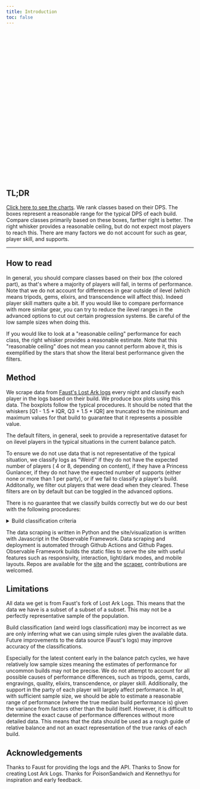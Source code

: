 ```yaml
---
title: Introduction
toc: false
---
```


<style>

.hero {
  display: flex;
  flex-direction: column;
  align-items: center;
  font-family: var(--sans-serif);
  margin: 4rem 0 8rem;
  text-wrap: balance;
  text-align: center;
}

.hero h1 {
  margin: 2rem 0;
  max-width: none;
  font-size: 14vw;
  font-weight: 900;
  line-height: 1;
  background: linear-gradient(30deg, var(--theme-foreground-focus), currentColor);
  -webkit-background-clip: text;
  -webkit-text-fill-color: transparent;
  background-clip: text;
}

.hero h2 {
  margin: 0;
  max-width: 34em;
  font-size: 20px;
  font-style: initial;
  font-weight: 500;
  line-height: 1.5;
  color: var(--theme-foreground-muted);
}

@media (min-width: 640px) {
  .hero h1 {
    font-size: 90px;
  }
}

</style>

<div class="hero">
  <h1>Raided Lost Ark</h1>
</div>

## TL;DR

[Click here to see the charts](https://raided.pro/loa-logs). We rank classes
based on their DPS. The boxes represent a reasonable range for
the typical DPS of each build. Compare classes primarily based on these
boxes, farther right is better. The right whisker provides a reasonable ceiling,
but do not expect most players to reach this. There are many factors we do not
account for such as gear, player skill, and supports.

---

## How to read

In general, you should compare classes based on their box (the colored part), as
that's where a majority of players will fall, in terms of performance. Note that
we do not account for differences in gear outside of ilevel (which means tripods,
gems, elixirs, and transcendence will affect this). Indeed player skill matters
quite a bit. If you would like to compare performance
with more similar gear, you can try to reduce the ilevel ranges in the advanced
options to cut out certain progression systems. Be careful of the low sample
sizes when doing this.

If you would like to look at a "reasonable ceiling" performance for each class,
the right whisker provides a reasonable estimate. Note that this "reasonable ceiling" does not mean
you cannot perform above it, this is exemplified by the stars that show the
literal best performance given the filters.

## Method

We scrape data from [Faust's Lost Ark logs](https://logs.fau.dev/logs) every
night and classify each player in the logs based on their build. We produce
box plots using this data. The boxplots follow the typical procedures. It should
be noted that the whiskers [Q1 - 1.5 * IQR, Q3 + 1.5 * IQR] are truncated to the
minimum and maximum values for that build to guarantee that it represents a
possible value.

The default filters, in general, seek to provide a representative dataset for on
ilevel players in the typical situations in the current balance patch.

To ensure we do not use data that is not representative of the typical situation,
we classify logs as "Weird" if they do not have the expected number of players (
4 or 8, depending on content), if they have a Princess Gunlancer, if they do not
have the expected number of supports (either none or more than 1 per party), or
if we fail to classify a player's build. Additonally, we filter out players that
were dead when they cleared. These filters are on by default but can be toggled
in the advanced options.

There is no guarantee that we classify builds correctly but we do our best with
the following procedures:

<details>
<summary>Build classification criteria</summary>
Most builds are binary under a class, so if a player doesn't meet the criteria, 
they're the other build. All builds (except for Princess Maker) are named after
their main engraving.

- Berserker: Checking for the Mayhem buff
- Destroyer: Checking for the special Gravity Training weapon attack
- Gunlancer: If they do less than 5% damage, they're Princess Maker; if they have Nightmare or Hallucination set they're Combat Readiness
- Paladin: If they do more than 10% of the team damage, they're Judgment.
- Slayer: Checking for the Predator buff

---

- Arcanist: If they did damage with the card Emperor
- Summoner: If they did damage with the skill Kelsion (Communication Overflow)
- Bard: If they do more than 10% of the team damage, they're True Courage
- Sorceress: Checking for the Igniter buff

---

- Wardancer: Checking for Esoteric Skills
- Scrapper: Checking for the unique Shock Training buff
- Soulfist: Checking for the unique Robust Spirit buff
- Glaivier: Checking for the Pinnacle buff
- Striker: Checking for the skill Call of the Wind God (Esoteric Flurry)
- Breaker: Checking for the special Asura weapon attack.

---

- Deathblade: Checking for the unique Remaining Energy Death Trance doing more than 10% damage
- Shadowhunter: Checking for Demonic Impulse buff
- Reaper: Checking for the Lunar Voice buff
- Souleater: Checking for the Soul Snatch buff (Night's Edge)

---

- Sharpshooter: Checking for the Loyal Companion buff
- Deadeye: Checking for the Enhanced Weapon buff
- Artillerist: Checking for the Barrage skills
- Machinist: Checking for the Evolutionary Legacy buff
- Gunslinger: Checking for Sharpshooter skill (Peacemaker)

---

- Artist: If they do more than 10% of the team damage, they're Recurrence.
- Aeromancer: Checking for the Sunshower synergy buff on their own Sunshower skill (Wind Fury)
</details>

The data scraping is written in Python and the site/visualization is written
with Javascript in the Observable Framework. Data scraping and deployment is
automated through Github Actions and Github Pages. Observable Framework builds
the static files to serve the site with useful features such as responsivity,
interaction, light/dark modes, and mobile layouts. Repos are available for the
[site](https://github.com/evilandrex/raided-loa) and the
[scraper](https://github.com/evilandrex/raided-loa-scraper), contributions are
welcomed.

## Limitations

All data we get is from Faust's fork of Lost Ark Logs. This means that the data
we have is a subset of a subset of a subset. This may not be a perfectly
representative sample of the population.

Build classification (and weird logs classification) may be incorrect as we are
only inferring what we can using simple rules given the available data. Future
improvements to the data source (Faust's logs) may improve accuracy of the
classifications.

Especially for the latest content early in the balance patch cycles, we have
relatively low sample sizes meaning the estimates of performance for uncommon
builds may not be precise. We do not attempt to account for all possible causes
of performance differences, such as tripods, gems, cards, engravings, quality,
elixirs, transcendence, or player skill. Additionally, the support in the party
of each player will largely affect performance. In all, with sufficient sample
size, we should be able to estimate a reasonable range of performance (where the
true median build performance is) given the
variance from factors other than the build itself. However, it is difficult to
determine the exact cause of performance differences without more detailed data.
This means that the data should be used as a rough guide of relative balance and
not an exact representation of the true ranks of each build.

## Acknowledgements

Thanks to Faust for providing the logs and the API. Thanks to Snow for creating
Lost Ark Logs. Thanks for PoisonSandwich and Kennethyu for inspiration and early
feedback.
